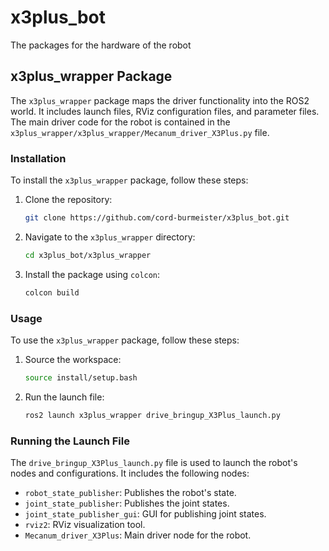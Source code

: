 # x3plus_bot
The packages for the hardware of the robot

## x3plus_wrapper Package

The `x3plus_wrapper` package maps the driver functionality into the ROS2 world. It includes launch files, RViz configuration files, and parameter files. The main driver code for the robot is contained in the `x3plus_wrapper/x3plus_wrapper/Mecanum_driver_X3Plus.py` file.

### Installation

To install the `x3plus_wrapper` package, follow these steps:

1. Clone the repository:
   ```sh
   git clone https://github.com/cord-burmeister/x3plus_bot.git
   ```

2. Navigate to the `x3plus_wrapper` directory:
   ```sh
   cd x3plus_bot/x3plus_wrapper
   ```

3. Install the package using `colcon`:
   ```sh
   colcon build
   ```

### Usage

To use the `x3plus_wrapper` package, follow these steps:

1. Source the workspace:
   ```sh
   source install/setup.bash
   ```

2. Run the launch file:
   ```sh
   ros2 launch x3plus_wrapper drive_bringup_X3Plus_launch.py
   ```

### Running the Launch File

The `drive_bringup_X3Plus_launch.py` file is used to launch the robot's nodes and configurations. It includes the following nodes:

- `robot_state_publisher`: Publishes the robot's state.
- `joint_state_publisher`: Publishes the joint states.
- `joint_state_publisher_gui`: GUI for publishing joint states.
- `rviz2`: RViz visualization tool.
- `Mecanum_driver_X3Plus`: Main driver node for the robot.
